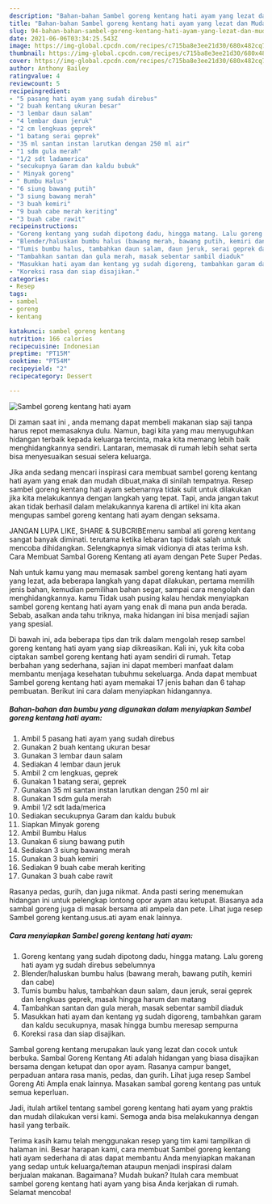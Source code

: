 ```yaml
---
description: "Bahan-bahan Sambel goreng kentang hati ayam yang lezat dan Mudah Dibuat"
title: "Bahan-bahan Sambel goreng kentang hati ayam yang lezat dan Mudah Dibuat"
slug: 94-bahan-bahan-sambel-goreng-kentang-hati-ayam-yang-lezat-dan-mudah-dibuat
date: 2021-06-06T03:34:25.543Z
image: https://img-global.cpcdn.com/recipes/c715ba8e3ee21d30/680x482cq70/sambel-goreng-kentang-hati-ayam-foto-resep-utama.jpg
thumbnail: https://img-global.cpcdn.com/recipes/c715ba8e3ee21d30/680x482cq70/sambel-goreng-kentang-hati-ayam-foto-resep-utama.jpg
cover: https://img-global.cpcdn.com/recipes/c715ba8e3ee21d30/680x482cq70/sambel-goreng-kentang-hati-ayam-foto-resep-utama.jpg
author: Anthony Bailey
ratingvalue: 4
reviewcount: 5
recipeingredient:
- "5 pasang hati ayam yang sudah direbus"
- "2 buah kentang ukuran besar"
- "3 lembar daun salam"
- "4 lembar daun jeruk"
- "2 cm lengkuas geprek"
- "1 batang serai geprek"
- "35 ml santan instan larutkan dengan 250 ml air"
- "1 sdm gula merah"
- "1/2 sdt ladamerica"
- "secukupnya Garam dan kaldu bubuk"
- " Minyak goreng"
- " Bumbu Halus"
- "6 siung bawang putih"
- "3 siung bawang merah"
- "3 buah kemiri"
- "9 buah cabe merah keriting"
- "3 buah cabe rawit"
recipeinstructions:
- "Goreng kentang yang sudah dipotong dadu, hingga matang. Lalu goreng hati ayam yg sudah direbus sebelumnya"
- "Blender/haluskan bumbu halus (bawang merah, bawang putih, kemiri dan cabe)"
- "Tumis bumbu halus, tambahkan daun salam, daun jeruk, serai geprek dan lengkuas geprek, masak hingga harum dan matang"
- "Tambahkan santan dan gula merah, masak sebentar sambil diaduk"
- "Masukkan hati ayam dan kentang yg sudah digoreng, tambahkan garam dan kaldu secukupnya, masak hingga bumbu meresap sempurna"
- "Koreksi rasa dan siap disajikan."
categories:
- Resep
tags:
- sambel
- goreng
- kentang

katakunci: sambel goreng kentang 
nutrition: 166 calories
recipecuisine: Indonesian
preptime: "PT15M"
cooktime: "PT54M"
recipeyield: "2"
recipecategory: Dessert

---
```



![Sambel goreng kentang hati ayam](https://img-global.cpcdn.com/recipes/c715ba8e3ee21d30/680x482cq70/sambel-goreng-kentang-hati-ayam-foto-resep-utama.jpg)

Di zaman  saat ini , anda memang dapat membeli makanan siap saji tanpa harus repot memasaknya dulu. Namun, bagi kita yang mau menyuguhkan hidangan terbaik kepada keluarga tercinta, maka kita memang lebih baik menghidangkannya sendiri. Lantaran, memasak di rumah lebih sehat serta bisa menyesuaikan sesuai selera keluarga.

Jika anda sedang mencari inspirasi cara membuat sambel goreng kentang hati ayam yang enak dan mudah dibuat,maka di sinilah tempatnya. Resep sambel goreng kentang hati ayam  sebenarnya tidak sulit untuk dilakukan jika kita melakukannya dengan langkah yang tepat. Tapi, anda jangan takut akan tidak berhasil dalam melakukannya 
karena di artikel ini kita akan mengupas sambel goreng kentang hati ayam dengan seksama.  

JANGAN LUPA LIKE, SHARE &amp; SUBCRIBEmenu sambal ati goreng kentang sangat banyak diminati. terutama ketika lebaran tapi tidak salah untuk mencoba dihidangkan. Selengkapnya simak vidionya di atas terima ksh. Cara Membuat Sambal Goreng Kentang ati ayam dengan Pete Super Pedas.

Nah untuk kamu yang mau memasak sambel goreng kentang hati ayam yang lezat, ada beberapa langkah yang dapat dilakukan, pertama memilih jenis bahan, kemudian pemilihan bahan segar, sampai cara mengolah dan menghidangkannya. kamu Tidak usah pusing kalau hendak menyiapkan sambel goreng kentang hati ayam yang enak di mana pun anda berada. Sebab, asalkan anda  tahu triknya, maka hidangan ini bisa menjadi sajian yang spesial.

Di bawah ini, ada beberapa tips dan trik dalam mengolah resep sambel goreng kentang hati ayam yang siap dikreasikan. Kali ini, yuk kita coba ciptakan sambel goreng kentang hati ayam sendiri di rumah. Tetap berbahan yang sederhana, sajian ini dapat memberi manfaat dalam membantu menjaga kesehatan tubuhmu sekeluarga. Anda dapat membuat Sambel goreng kentang hati ayam memakai 17 jenis bahan dan 6 tahap pembuatan. Berikut ini cara dalam menyiapkan hidangannya.

<!--inarticleads1-->

##### Bahan-bahan dan bumbu yang digunakan dalam menyiapkan Sambel goreng kentang hati ayam:

1. Ambil 5 pasang hati ayam yang sudah direbus
1. Gunakan 2 buah kentang ukuran besar
1. Gunakan 3 lembar daun salam
1. Sediakan 4 lembar daun jeruk
1. Ambil 2 cm lengkuas, geprek
1. Gunakan 1 batang serai, geprek
1. Gunakan 35 ml santan instan larutkan dengan 250 ml air
1. Gunakan 1 sdm gula merah
1. Ambil 1/2 sdt lada/merica
1. Sediakan secukupnya Garam dan kaldu bubuk
1. Siapkan  Minyak goreng
1. Ambil  Bumbu Halus
1. Gunakan 6 siung bawang putih
1. Sediakan 3 siung bawang merah
1. Gunakan 3 buah kemiri
1. Sediakan 9 buah cabe merah keriting
1. Gunakan 3 buah cabe rawit


Rasanya pedas, gurih, dan juga nikmat. Anda pasti sering menemukan hidangan ini untuk pelengkap lontong opor ayam atau ketupat. Biasanya ada sambal goreng juga di masak bersama ati ampela dan pete. Lihat juga resep Sambel goreng kentang.usus.ati ayam enak lainnya. 

<!--inarticleads2-->

##### Cara menyiapkan Sambel goreng kentang hati ayam:

1. Goreng kentang yang sudah dipotong dadu, hingga matang. Lalu goreng hati ayam yg sudah direbus sebelumnya
1. Blender/haluskan bumbu halus (bawang merah, bawang putih, kemiri dan cabe)
1. Tumis bumbu halus, tambahkan daun salam, daun jeruk, serai geprek dan lengkuas geprek, masak hingga harum dan matang
1. Tambahkan santan dan gula merah, masak sebentar sambil diaduk
1. Masukkan hati ayam dan kentang yg sudah digoreng, tambahkan garam dan kaldu secukupnya, masak hingga bumbu meresap sempurna
1. Koreksi rasa dan siap disajikan.


Sambal goreng kentang merupakan lauk yang lezat dan cocok untuk berbuka. Sambal Goreng Kentang Ati adalah hidangan yang biasa disajikan bersama dengan ketupat dan opor ayam. Rasanya campur banget, perpaduan antara rasa manis, pedas, dan gurih. Lihat juga resep Sambel Goreng Ati Ampla enak lainnya. Masakan sambal goreng kentang pas untuk semua keperluan. 

Jadi, itulah artikel tentang  sambel goreng kentang hati ayam  yang praktis dan mudah dilakukan versi kami. Semoga anda bisa melakukannya dengan hasil yang terbaik. 

Terima kasih kamu telah menggunakan resep yang tim kami tampilkan di halaman ini. Besar harapan kami, cara membuat  Sambel goreng kentang hati ayam sederhana di atas dapat membantu Anda menyiapkan makanan yang sedap untuk keluarga/teman ataupun menjadi inspirasi dalam berjualan makanan. Bagaimana? Mudah bukan? Itulah cara membuat sambel goreng kentang hati ayam yang bisa Anda kerjakan di rumah. Selamat mencoba!

